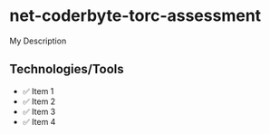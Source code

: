 # net-coderbyte-torc-assessment
My Description

## Technologies/Tools

- :white_check_mark: Item 1
- :white_check_mark: Item 2
- :white_check_mark: Item 3
- :white_check_mark: Item 4


